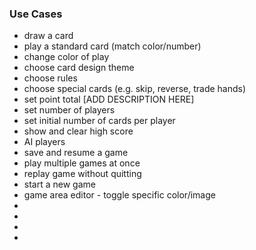 ### Use Cases

- draw a card
- play a standard card (match color/number)
- change color of play
- choose card design theme
- choose rules
- choose special cards (e.g. skip, reverse, trade hands)
- set point total [ADD DESCRIPTION HERE]
- set number of players
- set initial number of cards per player
- show and clear high score
- AI players
- save and resume a game
- play multiple games at once
- replay game without quitting
- start a new game
- game area editor - toggle specific color/image
- 
- 
- 
- 
